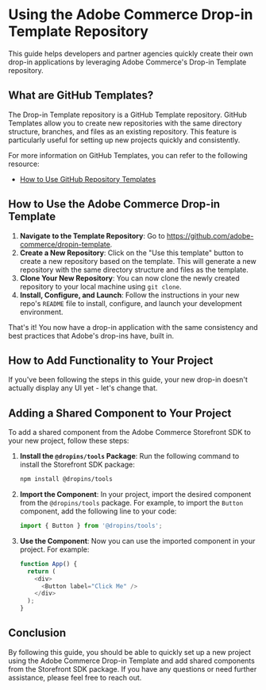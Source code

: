 # Using the Adobe Commerce Drop-in Template Repository

This guide helps developers and partner agencies quickly create their own drop-in applications by leveraging Adobe Commerce's Drop-in Template repository.

## What are GitHub Templates?

The Drop-in Template repository is a GitHub Template repository. GitHub Templates allow you to create new repositories with the same directory structure, branches, and files as an existing repository. This feature is particularly useful for setting up new projects quickly and consistently.

For more information on GitHub Templates, you can refer to the following resource:
- [How to Use GitHub Repository Templates](https://docs.github.com/en/repositories/creating-and-managing-repositories/creating-a-repository-from-a-template)

## How to Use the Adobe Commerce Drop-in Template

1. **Navigate to the Template Repository**: Go to https://github.com/adobe-commerce/dropin-template.
2. **Create a New Repository**: Click on the "Use this template" button to create a new repository based on the template. This will generate a new repository with the same directory structure and files as the template.
3. **Clone Your New Repository**: You can now clone the newly created repository to your local machine using `git clone`.
4. **Install, Configure, and Launch**: Follow the instructions in your new repo's `README` file to install, configure, and launch your development environment.

That's it! You now have a drop-in application with the same consistency and best practices that Adobe's drop-ins have, built in.

## How to Add Functionality to Your Project

If you've been following the steps in this guide, your new drop-in doesn't actually display any UI yet - let's change that.

## Adding a Shared Component to Your Project

To add a shared component from the Adobe Commerce Storefront SDK to your new project, follow these steps:

1. **Install the `@dropins/tools` Package**: Run the following command to install the Storefront SDK package:
   ```bash
   npm install @dropins/tools
   ```

2. **Import the Component**: In your project, import the desired component from the `@dropins/tools` package. For example, to import the `Button` component, add the following line to your code:
   ```javascript
   import { Button } from '@dropins/tools';
   ```

3. **Use the Component**: Now you can use the imported component in your project. For example:
   ```javascript
   function App() {
     return (
       <div>
         <Button label="Click Me" />
       </div>
     );
   }
   ```

## Conclusion

By following this guide, you should be able to quickly set up a new project using the Adobe Commerce Drop-in Template and add shared components from the Storefront SDK package. If you have any questions or need further assistance, please feel free to reach out.
